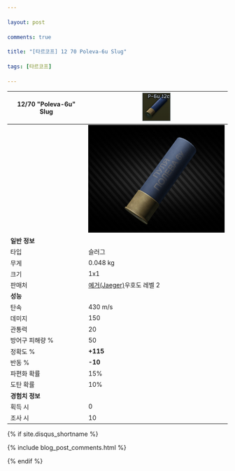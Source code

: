 ```yaml
---

layout: post

comments: true

title: "[타르코프] 12 70 Poleva-6u Slug"

tags: [타르코프]

---
```


|12/70 "Poleva-6u" Slug|![12/70 "Poleva-6u" Slug](/assets/image/tarkov/bullet/1270Poleva6SlugIcon.png)|
|--|--|
||![12/70 "Poleva-6u" Slug](/assets/image/tarkov/bullet/1270Poleva6Slug.png)|
|**일반 정보**|
|타입|슬러그|
|무게|0.048 kg|
|크기|1x1|
|판매처|[예거(Jaeger)](https://)우호도 레벨 2|
|**성능**|
|탄속|430 m/s|
|데미지|150|
|관통력|20|
|방어구 피해량 %|50|
|정확도 %|**+115**|
|반동 %|**-10**|
|파편화 확률|15%|
|도탄 확률|10%|
|**경험치 정보**|
|획득 시|0|
|조사 시|10|

{% if site.disqus_shortname %}

<div class="comments">

  {% include blog_post_comments.html %}

</div>

{% endif %}



<div id="disqus_thread"></div>